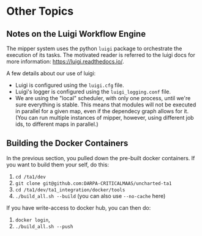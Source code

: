 # Other Topics

## Notes on the Luigi Workflow Engine

The mipper system uses the python `luigi` package to orchestrate the execution
of its tasks. The motivated reader is referred to the luigi docs for more
information: https://luigi.readthedocs.io/.

A few details about our use of luigi:
* Luigi is configured using the `luigi.cfg` file.
* Luigi's logger is configured using the `luigi_logging.conf` file.
* We are using the "local" scheduler, with only one process, until we're sure
  everything is stable. This means that modules will not be executed in
  parallel for a given map, even if the dependecy graph allows for it. (You can
  run multiple instances of mipper, however, using different job ids, to
  different maps in parallel.)


## Building the Docker Containers

In the previous section, you pulled down the pre-built docker containers. If you
want to build them your self, do this:
1. `cd /ta1/dev`
2. `git clone git@github.com:DARPA-CRITICALMAAS/uncharted-ta1`
3. `cd /ta1/dev/ta1_integration/docker/tools`
4. `./build_all.sh --build`  (you can also use `--no-cache` here)

If you have write-access to docker hub, you can then do:
1. `docker login`,
2. `./build_all.sh --push`
